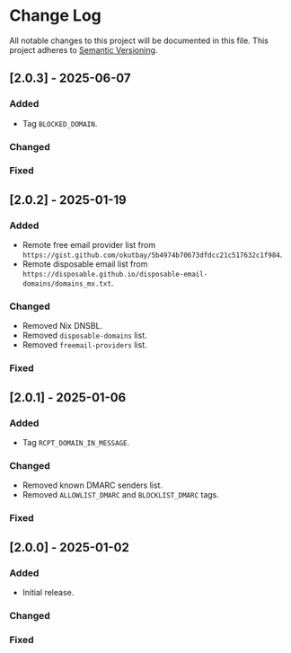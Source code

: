 # Change Log

All notable changes to this project will be documented in this file. This project adheres to [Semantic Versioning](http://semver.org/).

## [2.0.3] - 2025-06-07

### Added
- Tag `BLOCKED_DOMAIN`.

### Changed

### Fixed

## [2.0.2] - 2025-01-19

### Added
- Remote free email provider list from `https://gist.github.com/okutbay/5b4974b70673dfdcc21c517632c1f984`.
- Remote disposable email list from `https://disposable.github.io/disposable-email-domains/domains_mx.txt`.

### Changed
- Removed Nix DNSBL.
- Removed `disposable-domains` list.
- Removed `freemail-providers` list.

### Fixed

## [2.0.1] - 2025-01-06

### Added
- Tag `RCPT_DOMAIN_IN_MESSAGE`.

### Changed
- Removed known DMARC senders list.
- Removed `ALLOWLIST_DMARC` and `BLOCKLIST_DMARC` tags.

### Fixed

## [2.0.0] - 2025-01-02

### Added
- Initial release.

### Changed

### Fixed
